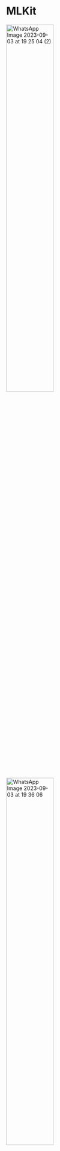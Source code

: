 
# MLKit

<img src="https://github.com/cumaki1234/MLKit/assets/129130678/775639ee-ea53-4858-ab9a-d5b11ad41b16" alt="WhatsApp Image 2023-09-03 at 19 25 04 (2)" width="50%">

<p style="margin-bottom: 50px;"></p>

<img src="https://github.com/cumaki1234/MLKit/assets/129130678/1fa7def3-33d6-4b76-8f86-be1c81c3fe8c" alt="WhatsApp Image 2023-09-03 at 19 36 06" width="50%">




